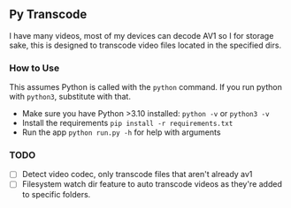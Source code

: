## Py Transcode

I have many videos, most of my devices can decode AV1 so I for storage sake, this is designed to transcode video files located in the specified dirs.

### How to Use

This assumes Python is called with the `python` command. If you run python with `python3`, substitute with that.
- Make sure you have Python >3.10 installed: `python -v` or `python3 -v`
- Install the requirements `pip install -r requirements.txt`
- Run the app `python run.py -h` for help with arguments

### TODO

- [ ] Detect video codec, only transcode files that aren't already av1
- [ ] Filesystem watch dir feature to auto transcode videos as they're added to specific folders.